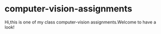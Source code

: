# computer-vision-assignments
Hi,this is one of my class computer-vision assignments.Welcome to have a look!
